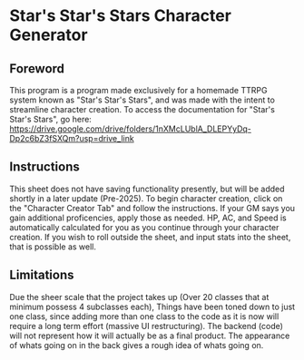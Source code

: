 # Star's Star's Stars Character Generator

## Foreword
This program is a program made exclusively for a homemade TTRPG system known as "Star's Star's Stars", and was made with the intent to streamline character creation. To access the documentation for "Star's Star's Stars", go here: https://drive.google.com/drive/folders/1nXMcLUblA_DLEPYyDq-Dp2c6bZ3fSXQm?usp=drive_link

## Instructions

This sheet does not have saving functionality presently, but will be added shortly in a later update (Pre-2025).
To begin character creation, click on the "Character Creator Tab" and follow the instructions. If your GM says you gain additional proficencies, apply those as needed. HP, AC, and Speed is automatically calculated for you as you continue through your character creation. If you wish to roll outside the sheet, and input stats into the sheet, that is possible as well.


## Limitations
Due the sheer scale that the project takes up (Over 20 classes that at minimum possess 4 subclasses each), Things have been toned down to just one class, since adding more than one class to the code as it is now will require a long term effort (massive UI restructuring).  The backend (code) will not represent how it will actually be as a final product. The appearance of whats going on in the back gives a rough idea of whats going on.
